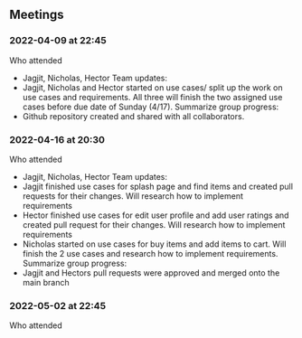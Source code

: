 ## Meetings


### 2022-04-09 at 22:45
Who attended
- Jagjit, Nicholas, Hector
Team updates:
- Jagjit, Nicholas and Hector started on use cases/ split up the work on use cases and requirements. All three will finish the two assigned use cases before due date of Sunday (4/17).
Summarize group progress:
- Github repository created and shared with all collaborators.

### 2022-04-16 at 20:30
Who attended
- Jagjit, Nicholas, Hector
Team updates:
- Jagjit finished use cases for splash page and find items and created pull requests for their changes. Will research how to implement requirements
- Hector finished use cases for edit user profile and add user ratings and created pull request for their changes. Will research how to implement requirements
- Nicholas started on use cases for buy items and add items to cart. Will finish the 2 use cases and research how to implement requirements.
Summarize group progress:
- Jagjit and Hectors pull requests were approved and merged onto the main branch

### 2022-05-02 at 22:45
Who attended

